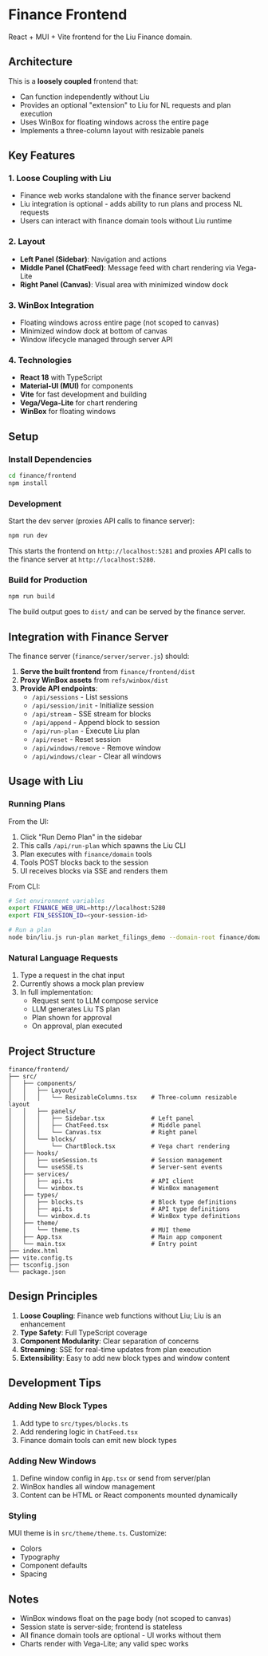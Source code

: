 # Finance Frontend

React + MUI + Vite frontend for the Liu Finance domain.

## Architecture

This is a **loosely coupled** frontend that:
- Can function independently without Liu
- Provides an optional "extension" to Liu for NL requests and plan execution
- Uses WinBox for floating windows across the entire page
- Implements a three-column layout with resizable panels

## Key Features

### 1. Loose Coupling with Liu
- Finance web works standalone with the finance server backend
- Liu integration is optional - adds ability to run plans and process NL requests
- Users can interact with finance domain tools without Liu runtime

### 2. Layout
- **Left Panel (Sidebar)**: Navigation and actions
- **Middle Panel (ChatFeed)**: Message feed with chart rendering via Vega-Lite
- **Right Panel (Canvas)**: Visual area with minimized window dock

### 3. WinBox Integration
- Floating windows across entire page (not scoped to canvas)
- Minimized window dock at bottom of canvas
- Window lifecycle managed through server API

### 4. Technologies
- **React 18** with TypeScript
- **Material-UI (MUI)** for components
- **Vite** for fast development and building
- **Vega/Vega-Lite** for chart rendering
- **WinBox** for floating windows

## Setup

### Install Dependencies

```bash
cd finance/frontend
npm install
```

### Development

Start the dev server (proxies API calls to finance server):

```bash
npm run dev
```

This starts the frontend on `http://localhost:5281` and proxies API calls to the finance server at `http://localhost:5280`.

### Build for Production

```bash
npm run build
```

The build output goes to `dist/` and can be served by the finance server.

## Integration with Finance Server

The finance server (`finance/server/server.js`) should:

1. **Serve the built frontend** from `finance/frontend/dist`
2. **Proxy WinBox assets** from `refs/winbox/dist`
3. **Provide API endpoints**:
   - `/api/sessions` - List sessions
   - `/api/session/init` - Initialize session
   - `/api/stream` - SSE stream for blocks
   - `/api/append` - Append block to session
   - `/api/run-plan` - Execute Liu plan
   - `/api/reset` - Reset session
   - `/api/windows/remove` - Remove window
   - `/api/windows/clear` - Clear all windows

## Usage with Liu

### Running Plans

From the UI:
1. Click "Run Demo Plan" in the sidebar
2. This calls `/api/run-plan` which spawns the Liu CLI
3. Plan executes with `finance/domain` tools
4. Tools POST blocks back to the session
5. UI receives blocks via SSE and renders them

From CLI:
```bash
# Set environment variables
export FINANCE_WEB_URL=http://localhost:5280
export FIN_SESSION_ID=<your-session-id>

# Run a plan
node bin/liu.js run-plan market_filings_demo --domain-root finance/domain
```

### Natural Language Requests

1. Type a request in the chat input
2. Currently shows a mock plan preview
3. In full implementation:
   - Request sent to LLM compose service
   - LLM generates Liu TS plan
   - Plan shown for approval
   - On approval, plan executed

## Project Structure

```
finance/frontend/
├── src/
│   ├── components/
│   │   ├── Layout/
│   │   │   └── ResizableColumns.tsx    # Three-column resizable layout
│   │   ├── panels/
│   │   │   ├── Sidebar.tsx             # Left panel
│   │   │   ├── ChatFeed.tsx            # Middle panel
│   │   │   └── Canvas.tsx              # Right panel
│   │   └── blocks/
│   │       └── ChartBlock.tsx          # Vega chart rendering
│   ├── hooks/
│   │   ├── useSession.ts               # Session management
│   │   └── useSSE.ts                   # Server-sent events
│   ├── services/
│   │   ├── api.ts                      # API client
│   │   └── winbox.ts                   # WinBox management
│   ├── types/
│   │   ├── blocks.ts                   # Block type definitions
│   │   ├── api.ts                      # API type definitions
│   │   └── winbox.d.ts                 # WinBox type definitions
│   ├── theme/
│   │   └── theme.ts                    # MUI theme
│   ├── App.tsx                         # Main app component
│   └── main.tsx                        # Entry point
├── index.html
├── vite.config.ts
├── tsconfig.json
└── package.json
```

## Design Principles

1. **Loose Coupling**: Finance web functions without Liu; Liu is an enhancement
2. **Type Safety**: Full TypeScript coverage
3. **Component Modularity**: Clear separation of concerns
4. **Streaming**: SSE for real-time updates from plan execution
5. **Extensibility**: Easy to add new block types and window content

## Development Tips

### Adding New Block Types

1. Add type to `src/types/blocks.ts`
2. Add rendering logic in `ChatFeed.tsx`
3. Finance domain tools can emit new block types

### Adding New Windows

1. Define window config in `App.tsx` or send from server/plan
2. WinBox handles all window management
3. Content can be HTML or React components mounted dynamically

### Styling

MUI theme is in `src/theme/theme.ts`. Customize:
- Colors
- Typography
- Component defaults
- Spacing

## Notes

- WinBox windows float on the page body (not scoped to canvas)
- Session state is server-side; frontend is stateless
- All finance domain tools are optional - UI works without them
- Charts render with Vega-Lite; any valid spec works
